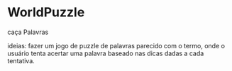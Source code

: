 # WorldPuzzle
 caça Palavras


 ideias: fazer um jogo de puzzle de palavras parecido com o termo, onde o usuário tenta acertar uma palavra baseado nas dicas dadas a cada tentativa.
